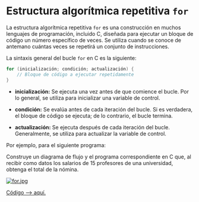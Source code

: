 # Estructura algorítmica repetitiva `for`



La estructura algorítmica repetitiva `for` es una construcción en muchos lenguajes de programación, incluido C, diseñada para ejecutar un bloque de código un número específico de veces. Se utiliza cuando se conoce de antemano cuántas veces se repetirá un conjunto de instrucciones.

La sintaxis general del bucle `for` en C es la siguiente:

```c
for (inicialización; condición; actualización) {
    // Bloque de código a ejecutar repetidamente
}
```

- **inicialización:** Se ejecuta una vez antes de que comience el bucle. Por lo general, se utiliza para inicializar una variable de control.

- **condición:** Se evalúa antes de cada iteración del bucle. Si es verdadera, el bloque de código se ejecuta; de lo contrario, el bucle termina.

- **actualización:** Se ejecuta después de cada iteración del bucle. Generalmente, se utiliza para actualizar la variable de control.

Por ejemplo, para el siguiente programa:

Construye un diagrama de flujo y el programa correspondiente en C que, al recibir como datos los salarios de 15 profesores de una universidad, obtenga el total de la nómina.

[![for.jpg](https://i.postimg.cc/SxD2ywwC/for.jpg)](https://postimg.cc/5XQNgk92)

[Código --> aquí.](for.c)
